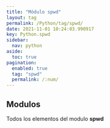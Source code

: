 ```yaml
---
title: "Módulo spwd"
layout: tag
permalink: /Python/tag/spwd/
date: 2021-11-01 10:24:03.990917
key: Python.spwd
sidebar: 
  nav: python
aside: 
  toc: true
pagination: 
  enabled: true
  tag: "spwd"
  permalink: /:num/
---
```


<h2>Modulos</h2>
Todos los elementos del modulo <strong>spwd</strong>
